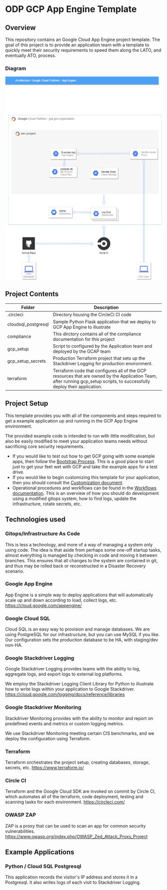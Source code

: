 # ODP GCP App Engine Template


## Overview

This repository contains an Google Cloud App Engine project template.
The goal of this project is to provide an application team with a template to quickly 
meet their security requirements to speed them along the LATO, and eventually ATO, process.


### Diagram

![diagram of gcp org, project, apps, and services](GCPAppEngineReferenceArchitecture.png)



## Project Contents


| Folder    |  Description    |
|---        |---              |
| .circleci   |   Directory housing the CircleCi CI code  |
| cloudsql_postgresql  |  Sample Python Flask application that we deploy to GCP App Engine to illustrate  |
| compliance  |  This dirctory contains all of the compliance documentation for this project |
| gcp_setup |  Script to configured by the Application team and deployed by the GCAP team   |
| gcp_setup_secrets     |  Production Terraform project that sets up the Stackdriver Logging for production environment.  |
| terraform     |  Terraform code that configures all of the GCP resources that are owned by the Application Team, after running gcp_setup scripts, to successfully deploy their application.  |


## Project Setup

This template provides you with all of the components and steps required to get a example application
up and running in the GCP App Engine environment.

The provided example code is intended to run with little modification, but also be easily modified
to meet your application teams needs without sacrificing core security requirements.


* If you would like to test out how to get GCP going with some example apps,
  then follow the [Bootstrap Process](Bootstrap.md).  This is a good place to
  start just to get your feet wet with GCP and take the example apps for a
  test drive. 
* If you would like to begin customizing this template for your application,
  then you should consult the [Customization document](Customize.md).
* Operational procedures and workflows can be found in the 
  [Workflows documentation](Workflows.md).  This is an overview of how you
  should do development using a modified gitops system, how to find logs,
  update the infrastructure, rotate secrets, etc.


## Technologies used  

### Gitops/Infrastructure As Code

This is less a technology, and more of a way of managing a system only using
code.  The idea is that aside from perhaps some one-off startup tasks, almost
everything is managed by checking in code and moving it between branches.
This ensures that all changes to the system are contained in git, and thus
may be rolled back or reconstructed in a Disaster Recovery scenario.

### Google App Engine
App Engine is a simple way to deploy applications that will automatically scale
up and down according to load, collect logs, etc.  https://cloud.google.com/appengine/

### Google Cloud SQL
Cloud SQL is an easy way to provision and manage databases.  We are using PostgreSQL
for our infrastructure, but you can use MySQL if you like.  Our configuration sets the
production database to be HA, with staging/dev non-HA.

### Google Stackdriver Logging

Google Stackdriver Logging provides teams with the ability to log, aggregate logs, and
export logs to external log platforms.

We employ the Stackdriver Logging Client Library for Python to illustrate how to
write logs within your application to Google Stackdriver.  https://cloud.google.com/logging/docs/reference/libraries

### Google Stackdriver Monitoring

Stackdriver Monitoring provides with the ability to monitor and report on predefined 
events and metrics or custom logging metrics.

We use Stackdriver Monitoring meeting certain CIS benchmarks, and we deploy the configuration
using Terraform.

### Terraform
Terraform orchestrates the project setup, creating databases, storage,
secrets, etc.  https://www.terraform.io/

### Circle CI
Terraform and the Google Cloud SDK are invoked on commit by Circle CI, which
automates all of the terraform, code deployment, testing and scanning tasks
for each environment.  https://circleci.com/

### OWASP ZAP
ZAP is a proxy that can be used to scan an app for common security vulnerabilities.
https://www.owasp.org/index.php/OWASP_Zed_Attack_Proxy_Project


## Example Applications

### Python / Cloud SQL Postgresql 

This application records the visitor's IP address and stores it in a Postgresql.
It also writes logs of each visit to Stackdriver Logging. 